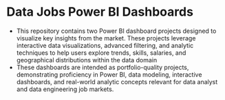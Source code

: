 # Data Jobs Power BI Dashboards
* This repository contains two Power BI dashboard projects designed to visualize key insights from the market. These projects leverage interactive data visualizations, advanced filtering, and analytic techniques to help users explore trends, skills, salaries, and geographical distributions within the data domain
* These dashboards are intended as portfolio-quality projects, demonstrating proficiency in Power BI, data modeling, interactive dashboards, and real-world analytic concepts relevant for data analyst and data engineering job markets.

